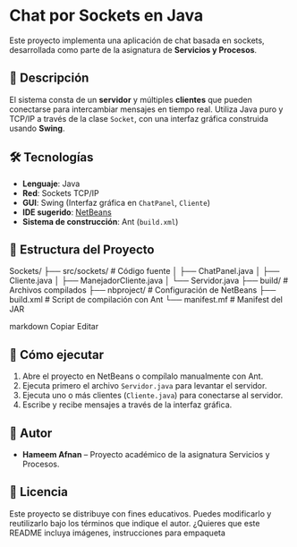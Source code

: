 # Chat por Sockets en Java

Este proyecto implementa una aplicación de chat basada en sockets, desarrollada como parte de la asignatura de **Servicios y Procesos**.

## 💬 Descripción

El sistema consta de un **servidor** y múltiples **clientes** que pueden conectarse para intercambiar mensajes en tiempo real. Utiliza Java puro y TCP/IP a través de la clase `Socket`, con una interfaz gráfica construida usando **Swing**.

## 🛠️ Tecnologías

- **Lenguaje**: Java
- **Red**: Sockets TCP/IP
- **GUI**: Swing (Interfaz gráfica en `ChatPanel`, `Cliente`)
- **IDE sugerido**: [NetBeans](https://netbeans.apache.org/)
- **Sistema de construcción**: Ant (`build.xml`)

## 📁 Estructura del Proyecto

Sockets/
├── src/sockets/ # Código fuente
│ ├── ChatPanel.java
│ ├── Cliente.java
│ ├── ManejadorCliente.java
│ └── Servidor.java
├── build/ # Archivos compilados
├── nbproject/ # Configuración de NetBeans
├── build.xml # Script de compilación con Ant
└── manifest.mf # Manifest del JAR

markdown
Copiar
Editar

## 🚀 Cómo ejecutar

1. Abre el proyecto en NetBeans o compílalo manualmente con Ant.
2. Ejecuta primero el archivo `Servidor.java` para levantar el servidor.
3. Ejecuta uno o más clientes (`Cliente.java`) para conectarse al servidor.
4. Escribe y recibe mensajes a través de la interfaz gráfica.


## 👤 Autor

- **Hameem Afnan** – Proyecto académico de la asignatura Servicios y Procesos.

## 📝 Licencia

Este proyecto se distribuye con fines educativos. Puedes modificarlo y reutilizarlo bajo los términos que indique el autor.
¿Quieres que este README incluya imágenes, instrucciones para empaqueta
